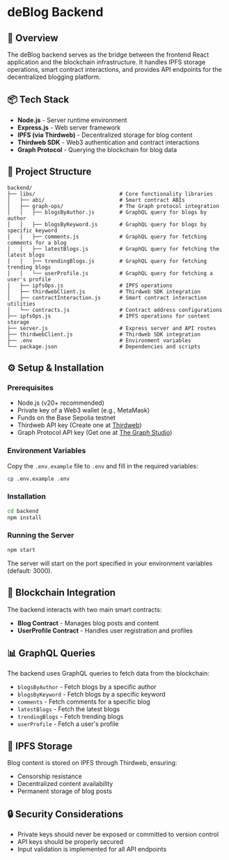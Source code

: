 # deBlog Backend

## 🚀 Overview
The deBlog backend serves as the bridge between the frontend React application and the blockchain infrastructure. It handles IPFS storage operations, smart contract interactions, and provides API endpoints for the decentralized blogging platform.

## 📦 Tech Stack
- **Node.js** - Server runtime environment
- **Express.js** - Web server framework
- **IPFS (via Thirdweb)** - Decentralized storage for blog content
- **Thirdweb SDK** - Web3 authentication and contract interactions
- **Graph Protocol** - Querying the blockchain for blog data

## 🧱 Project Structure
```
backend/
├── libs/                           # Core functionality libraries
│   ├── abi/                        # Smart contract ABIs
│   ├── graph-ops/                  # The Graph protocol integration
│   │   ├── blogsByAuthor.js        # GraphQL query for blogs by author
│   │   ├── blogsByKeyword.js       # GraphQL query for blogs by specific keyword
│   │   ├── comments.js             # GraphQL query for fetching comments for a blog
│   │   ├── latestBlogs.js          # GraphQL query for fetching the latest blogs
│   │   ├── trendingBlogs.js        # GraphQL query for fetching trending blogs
│   │   └── userProfile.js          # GraphQL query for fetching a user's profile
│   ├── ipfsOps.js                  # IPFS operations
│   ├── thirdwebClient.js           # Thirdweb SDK integration
│   ├── contractInteraction.js      # Smart contract interaction utilities
│   └── contracts.js                # Contract address configurations
├── ipfsOps.js                      # IPFS operations for content storage
├── server.js                       # Express server and API routes
├── thirdwebClient.js               # Thirdweb SDK integration
├── .env                            # Environment variables
└── package.json                    # Dependencies and scripts
```

## ⚙️ Setup & Installation

### Prerequisites
- Node.js (v20+ recommended)
- Private key of a Web3 wallet (e.g., MetaMask)
- Funds on the Base Sepolia testnet
- Thirdweb API key (Create one at [Thirdweb](https://thirdweb.com/login))
- Graph Protocol API key (Get one at [The Graph Studio](https://thegraph.com/studio/))

### Environment Variables
Copy the `.env.example` file to `.env` and fill in the required variables:
```bash
cp .env.example .env
```

### Installation
```bash
cd backend
npm install
```

### Running the Server
```bash
npm start
```

The server will start on the port specified in your environment variables (default: 3000).

## 🔗 Blockchain Integration
The backend interacts with two main smart contracts:
- **Blog Contract** - Manages blog posts and content
- **UserProfile Contract** - Handles user registration and profiles

## 📊 GraphQL Queries
The backend uses GraphQL queries to fetch data from the blockchain:
- `blogsByAuthor` - Fetch blogs by a specific author
- `blogsByKeyword` - Fetch blogs by a specific keyword
- `comments` - Fetch comments for a specific blog
- `latestBlogs` - Fetch the latest blogs
- `trendingBlogs` - Fetch trending blogs
- `userProfile` - Fetch a user's profile

## 📝 IPFS Storage
Blog content is stored on IPFS through Thirdweb, ensuring:
- Censorship resistance
- Decentralized content availability
- Permanent storage of blog posts

## 🔒 Security Considerations
- Private keys should never be exposed or committed to version control
- API keys should be properly secured
- Input validation is implemented for all API endpoints